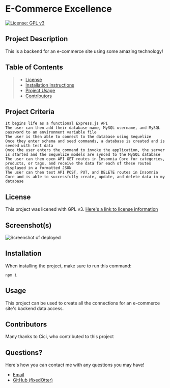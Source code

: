 # E-Commerce Excellence
[![License: GPL v3](https://img.shields.io/badge/License-GPLv3-blue.svg)](https://www.gnu.org/licenses/gpl-3.0)

## Project Description
This is a backend for an e-commerce site using some amazing technology!

## Table of Contents
> * [License](#license)
> * [Installation Instructions](#installation)
> * [Project Usage](#usage)
> * [Contributors](#contributors)

## Project Criteria
```
It begins life as a functional Express.js API
The user can then add their database name, MySQL username, and MySQL password to an environment variable file
The user is then able to connect to the database using Sequelize
Once they enter schema and seed commands, a database is created and is seeded with test data
Once the user enters the command to invoke the application, the server is started and the Sequelize models are synced to the MySQL database
The user can then open API GET routes in Insomnia Core for categories, products, or tags, and receive the data for each of these routes displayed in a formatted JSON
The user can then test API POST, PUT, and DELETE routes in Insomnia Core and is able to successfully create, update, and delete data in my database
```

## License
This project was licened with GPL v3. [Here's a link  to license information](https://www.gnu.org/licenses/gpl-3.0)

## Screenshot(s)
![Screenshot of deployed](assets/screenshot.png)

## Installation 
When installing the project, make sure to run this command:
```
npm i
```

## Usage 
This project can be used to create all the connections for an e-commerce site's backend data access.

## Contributors
Many thanks to Cici, who contributed to this project

## Questions?
Here's how you can contact me with any questions you may have!
* [Email](mailto:fo1152rc@go.minnstate.edu)
* [GitHub (fixedOtter)](https://github.com/fixedOtter)
